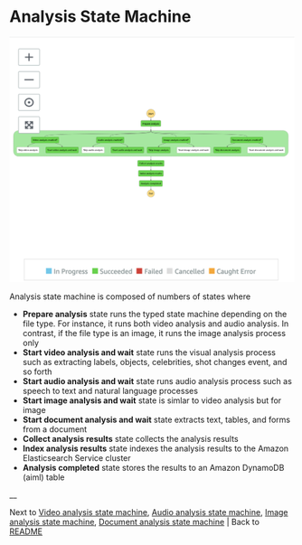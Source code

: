 # Analysis State Machine

![Analysis state machine](../../../../deployment/tutorials/images/state-machine-analysis-main.png)

Analysis state machine is composed of numbers of states where
* **Prepare analysis** state runs the typed state machine depending on the file type. For instance, it runs both video analysis and audio analysis. In contrast, if the file type is an image, it runs the image analysis process only
* **Start video analysis and wait** state runs the visual analysis process such as extracting labels, objects, celebrities, shot changes event, and so forth
* **Start audio analysis and wait** state runs audio analysis process such as speech to text and natural language processes
* **Start image analysis and wait** state is simlar to video analysis but for image
* **Start document analysis and wait** state extracts text, tables, and forms from a document
* **Collect analysis results** state collects the analysis results
* **Index analysis results** state indexes the analysis results to the Amazon Elasticsearch Service cluster
* **Analysis completed** state stores the results to an Amazon DynamoDB (aiml) table


__


Next to [Video analysis state machine](../video/README.md), [Audio analysis state machine](../audio/README.md), [Image analysis state machine](../image/README.md), [Document analysis state machine](../document/README.md) | Back to [README](../../../../README.md)

